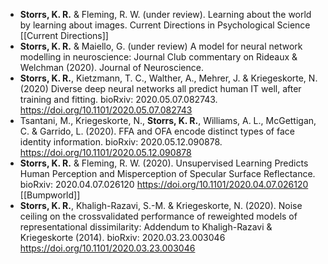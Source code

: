 - **Storrs, K. R.** & Fleming, R. W. (under review). Learning about the world by learning about images. Current Directions in Psychological Science [[Current Directions]]
- **Storrs, K. R.** & Maiello, G. (under review) A model for neural network modelling in neuroscience: Journal Club commentary on Rideaux & Welchman (2020). Journal of Neuroscience.
- **Storrs, K. R.**, Kietzmann, T. C., Walther, A., Mehrer, J. & Kriegeskorte, N. (2020) Diverse deep neural networks all predict human IT well, after training and fitting. bioRxiv: 2020.05.07.082743. https://doi.org/10.1101/2020.05.07.082743
- Tsantani, M., Kriegeskorte, N., **Storrs, K. R.**, Williams, A. L., McGettigan, C. & Garrido, L. (2020). FFA and OFA encode distinct types of face identity information. bioRxiv: 2020.05.12.090878. https://doi.org/10.1101/2020.05.12.090878
- **Storrs, K. R.** & Fleming, R. W. (2020). Unsupervised Learning Predicts Human Perception and Misperception of Specular Surface Reflectance. bioRxiv: 2020.04.07.026120 https://doi.org/10.1101/2020.04.07.026120 [[Bumpworld]]
- **Storrs, K. R.**, Khaligh-Razavi, S.-M. & Kriegeskorte, N. (2020). Noise ceiling on the crossvalidated performance of reweighted models of representational dissimilarity: Addendum to Khaligh-Razavi & Kriegeskorte (2014). bioRxiv: 2020.03.23.003046 https://doi.org/10.1101/2020.03.23.003046
